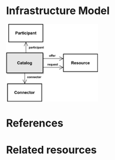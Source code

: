 # Infrastructure Model

<img src="figures/Catalog.jpg" alt="Catalog" width="250px"></img>

# References

# Related resources

